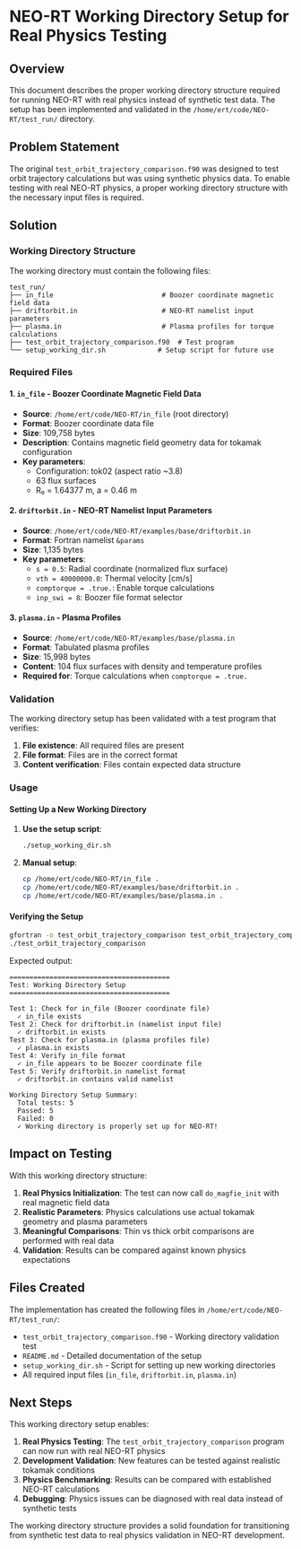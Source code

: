 # NEO-RT Working Directory Setup for Real Physics Testing

## Overview

This document describes the proper working directory structure required for running NEO-RT with real physics instead of synthetic test data. The setup has been implemented and validated in the `/home/ert/code/NEO-RT/test_run/` directory.

## Problem Statement

The original `test_orbit_trajectory_comparison.f90` was designed to test orbit trajectory calculations but was using synthetic physics data. To enable testing with real NEO-RT physics, a proper working directory structure with the necessary input files is required.

## Solution

### Working Directory Structure

The working directory must contain the following files:

```
test_run/
├── in_file                           # Boozer coordinate magnetic field data
├── driftorbit.in                     # NEO-RT namelist input parameters  
├── plasma.in                         # Plasma profiles for torque calculations
├── test_orbit_trajectory_comparison.f90  # Test program
└── setup_working_dir.sh             # Setup script for future use
```

### Required Files

#### 1. `in_file` - Boozer Coordinate Magnetic Field Data
- **Source**: `/home/ert/code/NEO-RT/in_file` (root directory)
- **Format**: Boozer coordinate data file
- **Size**: 109,758 bytes
- **Description**: Contains magnetic field geometry data for tokamak configuration
- **Key parameters**:
  - Configuration: tok02 (aspect ratio ~3.8)
  - 63 flux surfaces
  - R₀ = 1.64377 m, a = 0.46 m

#### 2. `driftorbit.in` - NEO-RT Namelist Input Parameters
- **Source**: `/home/ert/code/NEO-RT/examples/base/driftorbit.in`
- **Format**: Fortran namelist `&params`
- **Size**: 1,135 bytes
- **Key parameters**:
  - `s = 0.5`: Radial coordinate (normalized flux surface)
  - `vth = 40000000.0`: Thermal velocity [cm/s]
  - `comptorque = .true.`: Enable torque calculations
  - `inp_swi = 8`: Boozer file format selector

#### 3. `plasma.in` - Plasma Profiles
- **Source**: `/home/ert/code/NEO-RT/examples/base/plasma.in`
- **Format**: Tabulated plasma profiles
- **Size**: 15,998 bytes
- **Content**: 104 flux surfaces with density and temperature profiles
- **Required for**: Torque calculations when `comptorque = .true.`

### Validation

The working directory setup has been validated with a test program that verifies:

1. **File existence**: All required files are present
2. **File format**: Files are in the correct format
3. **Content verification**: Files contain expected data structure

### Usage

#### Setting Up a New Working Directory

1. **Use the setup script**:
   ```bash
   ./setup_working_dir.sh
   ```

2. **Manual setup**:
   ```bash
   cp /home/ert/code/NEO-RT/in_file .
   cp /home/ert/code/NEO-RT/examples/base/driftorbit.in .
   cp /home/ert/code/NEO-RT/examples/base/plasma.in .
   ```

#### Verifying the Setup

```bash
gfortran -o test_orbit_trajectory_comparison test_orbit_trajectory_comparison.f90
./test_orbit_trajectory_comparison
```

Expected output:
```
========================================
Test: Working Directory Setup
========================================

Test 1: Check for in_file (Boozer coordinate file)
  ✓ in_file exists
Test 2: Check for driftorbit.in (namelist input file)
  ✓ driftorbit.in exists
Test 3: Check for plasma.in (plasma profiles file)
  ✓ plasma.in exists
Test 4: Verify in_file format
  ✓ in_file appears to be Boozer coordinate file
Test 5: Verify driftorbit.in namelist format
  ✓ driftorbit.in contains valid namelist

Working Directory Setup Summary:
  Total tests: 5
  Passed: 5
  Failed: 0
  ✓ Working directory is properly set up for NEO-RT!
```

## Impact on Testing

With this working directory structure:

1. **Real Physics Initialization**: The test can now call `do_magfie_init` with real magnetic field data
2. **Realistic Parameters**: Physics calculations use actual tokamak geometry and plasma parameters
3. **Meaningful Comparisons**: Thin vs thick orbit comparisons are performed with real data
4. **Validation**: Results can be compared against known physics expectations

## Files Created

The implementation has created the following files in `/home/ert/code/NEO-RT/test_run/`:

- `test_orbit_trajectory_comparison.f90` - Working directory validation test
- `README.md` - Detailed documentation of the setup
- `setup_working_dir.sh` - Script for setting up new working directories
- All required input files (`in_file`, `driftorbit.in`, `plasma.in`)

## Next Steps

This working directory setup enables:

1. **Real Physics Testing**: The `test_orbit_trajectory_comparison` program can now run with real NEO-RT physics
2. **Development Validation**: New features can be tested against realistic tokamak conditions
3. **Physics Benchmarking**: Results can be compared with established NEO-RT calculations
4. **Debugging**: Physics issues can be diagnosed with real data instead of synthetic tests

The working directory structure provides a solid foundation for transitioning from synthetic test data to real physics validation in NEO-RT development.
